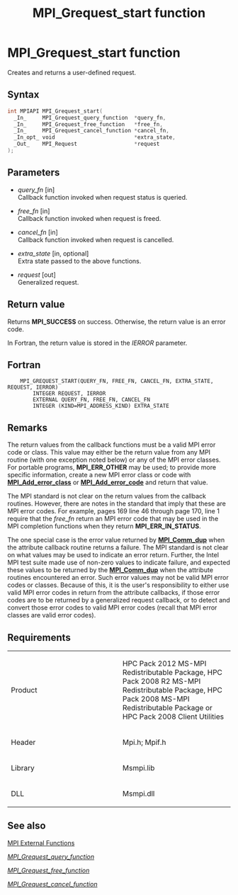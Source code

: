 ﻿---
title: MPI_Grequest_start function
TOCTitle: MPI_Grequest_start function
ms:assetid: e87295c3-6e39-4b47-aa6b-2398b6d3508a
ms:mtpsurl: https://msdn.microsoft.com/en-us/library/Dn473394(v=VS.85)
ms:contentKeyID: 59360930
ms.date: 03/28/2018
mtps_version: v=VS.85
f1_keywords:
- MPI_GREQUEST_START
- mpif/MPI_Grequest_start
- mpi/MPI_GREQUEST_START
dev_langs:
- C++
- C
---

# MPI\_Grequest\_start function

Creates and returns a user-defined request.

## Syntax

``` c++
int MPIAPI MPI_Grequest_start(
  _In_     MPI_Grequest_query_function  *query_fn,
  _In_     MPI_Grequest_free_function   *free_fn,
  _In_     MPI_Grequest_cancel_function *cancel_fn,
  _In_opt_ void                         *extra_state,
  _Out_    MPI_Request                  *request
);
```

## Parameters

  - *query\_fn* \[in\]  
    Callback function invoked when request status is queried.

  - *free\_fn* \[in\]  
    Callback function invoked when request is freed.

  - *cancel\_fn* \[in\]  
    Callback function invoked when request is cancelled.

  - *extra\_state* \[in, optional\]  
    Extra state passed to the above functions.

  - *request* \[out\]  
    Generalized request.

## Return value

Returns **MPI\_SUCCESS** on success. Otherwise, the return value is an error code.

In Fortran, the return value is stored in the *IERROR* parameter.

## Fortran

``` FORTRAN
    MPI_GREQUEST_START(QUERY_FN, FREE_FN, CANCEL_FN, EXTRA_STATE, REQUEST, IERROR)
        INTEGER REQUEST, IERROR
        EXTERNAL QUERY_FN, FREE_FN, CANCEL_FN
        INTEGER (KIND=MPI_ADDRESS_KIND) EXTRA_STATE
```

## Remarks

The return values from the callback functions must be a valid MPI error code or class.  This value may either be the return value from any MPI routine (with one exception noted below) or any of the MPI error classes. For portable programs, **MPI\_ERR\_OTHER** may be used; to provide more specific information, create a new MPI error class or code with [**MPI\_Add\_error\_class**](mpi-add-error-class-function.md) or [**MPI\_Add\_error\_code**](mpi-add-error-code-function.md) and return that value.

The MPI standard is not clear on the return values from the callback routines. However, there are notes in the standard that imply that these are MPI error codes.  For example, pages 169 line 46 through page 170, line 1 require that the *free_fn* return an MPI error code that may be used in the MPI completion functions when they return **MPI\_ERR\_IN\_STATUS**.

The one special case is the error value returned by [**MPI\_Comm\_dup**](mpi-comm-dup-function.md) when the attribute callback routine returns a failure.  The MPI standard is not clear on what values may be used to indicate an error return.  Further, the Intel MPI test suite made use of non-zero values to indicate failure, and expected these values to be returned by the [**MPI\_Comm\_dup**](mpi-comm-dup-function.md) when the attribute routines encountered an error.  Such error values may not be valid MPI error codes or classes.  Because of this, it is the user's responsibility to either use valid MPI error codes in return from the attribute callbacks, if those error codes are to be returned by a generalized request callback, or to detect and convert those error codes to valid MPI error codes (recall that MPI error classes are valid error codes).

## Requirements

<table>
<colgroup>
<col style="width: 50%" />
<col style="width: 50%" />
</colgroup>
<tbody>
<tr class="odd">
<td><p>Product</p></td>
<td><p>HPC Pack 2012 MS-MPI Redistributable Package, HPC Pack 2008 R2 MS-MPI Redistributable Package, HPC Pack 2008 MS-MPI Redistributable Package or HPC Pack 2008 Client Utilities</p></td>
</tr>
<tr class="even">
<td><p>Header</p></td>
<td>Mpi.h;
Mpif.h</td>
</tr>
<tr class="odd">
<td><p>Library</p></td>
<td>Msmpi.lib</td>
</tr>
<tr class="even">
<td><p>DLL</p></td>
<td>Msmpi.dll</td>
</tr>
</tbody>
</table>


## See also

[MPI External Functions](mpi-external-functions.md)

[*MPI\_Grequest\_query\_function*](mpi-grequest-query-function-callback-function.md)

[*MPI\_Grequest\_free\_function*](mpi-grequest-free-function-callback-function.md)

[*MPI\_Grequest\_cancel\_function*](mpi-grequest-cancel-function-callback-function.md)

